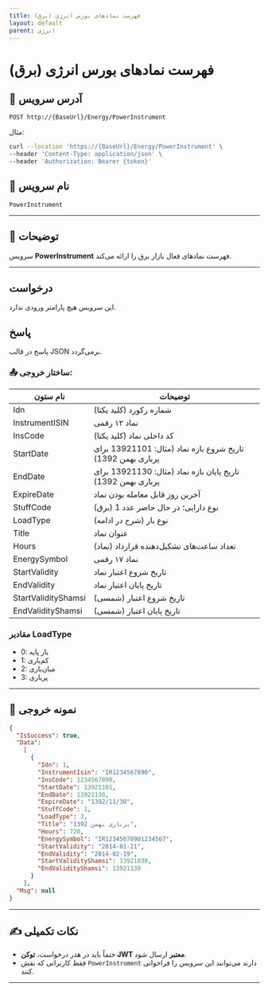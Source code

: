 ```yaml
---
title: فهرست نمادهای بورس انرژی (برق)
layout: default
parent: انرژی
---
```


# فهرست نمادهای بورس انرژی (برق)

## 📌 آدرس سرویس

```
POST http://{BaseUrl}/Energy/PowerInstrument
```

مثال:

```bash
curl --location 'https://{BaseUrl}/Energy/PowerInstrument' \
--header 'Content-Type: application/json' \
--header 'Authorization: Bearer {token}' 
```  

## 🧾 نام سرویس

`PowerInstrument`

---

## 🎯 توضیحات

سرویس **PowerInstrument** فهرست نمادهای فعال بازار برق را ارائه می‌کند.

---

## درخواست

این سرویس هیچ پارامتر ورودی ندارد.

## پاسخ

پاسخ در قالب JSON برمی‌گردد.

### 📤 ساختار خروجی:

| نام ستون | توضیحات |
|---|---|
| Idn | شماره رکورد (کلید یکتا) |
| InstrumentISIN | نماد ۱۲ رقمی |
| InsCode | کد داخلی نماد (کلید یکتا) |
| StartDate | تاریخ شروع بازه نماد (مثال: 13921101 برای پرباری بهمن 1392) |
| EndDate | تاریخ پایان بازه نماد (مثال: 13921130 برای پرباری بهمن 1392) |
| ExpireDate | آخرین روز قابل معامله بودن نماد |
| StuffCode | نوع دارایی؛ در حال حاضر عدد 1 (برق) |
| LoadType | نوع بار (شرح در ادامه) |
| Title | عنوان نماد |
| Hours | تعداد ساعت‌های تشکیل‌دهنده قرارداد (نماد) |
| EnergySymbol | نماد ۱۷ رقمی |
| StartValidity | تاریخ شروع اعتبار نماد |
| EndValidity | تاریخ پایان اعتبار نماد |
| StartValidityShamsi | تاریخ شروع اعتبار (شمسی) |
| EndValidityShamsi | تاریخ پایان اعتبار (شمسی) |

### مقادیر LoadType
- 0: بار پایه
- 1: کم‌باری
- 2: میان‌باری
- 3: پرباری

---

## 📄 نمونه خروجی

```json
{
  "IsSuccess": true,
  "Data":
    [
      {
        "Idn": 1,
        "InstrumentIsin": "IR1234567890",
        "InsCode": 1234567890,
        "StartDate": 13921101,
        "EndDate": 13921130,
        "ExpireDate": "1392/11/30",
        "StuffCode": 1,
        "LoadType": 3,
        "Title": "پرباری بهمن 1392",
        "Hours": 720,
        "EnergySymbol": "IR12345678901234567",
        "StartValidity": "2014-01-21",
        "EndValidity": "2014-02-19",
        "StartValidityShamsi": 13921030,
        "EndValidityShamsi": 13921130
      }
    ],
  "Msg": null
}
```

---

## ✍️ نکات تکمیلی
- حتماً باید در هدر درخواست، **توکن JWT معتبر** ارسال شود.
- فقط کاربرانی که نقش `PowerInstrument` دارند می‌توانند این سرویس را فراخوانی کنند.

---


